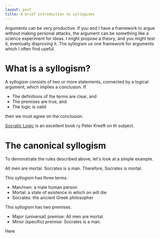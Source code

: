 ```yaml
---
layout: post
title: A brief introduction to syllogisms
---
```

Arguments can be very productive. If you and I have a framework to argue without making personal attacks, the argument can be something like a science experiment for ideas. I might propose a theory, and you might test it, eventually disproving it. The syllogism us one framework for arguments which I often find useful.

What is a syllogism?
===================
A syllogism consists of two or more statements, connected by a logical argument, which implies a conclusion. If

* The definitions of the terms are clear, and
* The premises are true, and
* The logic is valid

then we must agree on the conclusion.

[Socratic Logic](http://www.amazon.com/gp/product/1587318083?ie=UTF8&force-full-site=1&ref_=aw_bottom_links) is an excellent book ry Peter Kreeft on th subject.

The canonical syllogism
====================
To demonstrate the rules described above, let's look at a simple example.

All men are mortal.
Socrates is a man.
Therefore, Socrates is mortal.

This syllogism has three terms.

* Man/men: a male human person
* Mortal: a state of existence in which on will die
* Socrates: the ancient Greek philosopher

This syllogism has two premises.

* Major (universal) premise: All men are mortal.
* Minor (specific) premise: Socrates is a man.

Here 
